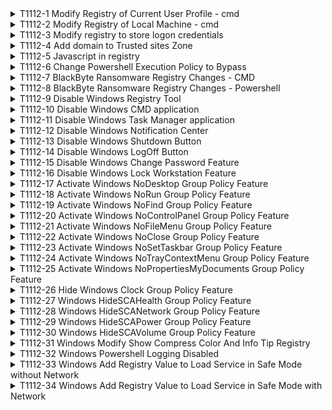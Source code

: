 <details>
<summary>T1112-1 Modify Registry of Current User Profile - cmd
</summary>
<pre>$ NA </pre>
</details>
<details>
<summary>T1112-2 Modify Registry of Local Machine - cmd
</summary>
<pre>$ NA </pre>
</details>
<details>
<summary>T1112-3 Modify registry to store logon credentials
</summary>
<pre>$ NA </pre>
</details>
<details>
<summary>T1112-4 Add domain to Trusted sites Zone
</summary>
<pre>$ NA </pre>
</details>
<details>
<summary>T1112-5 Javascript in registry
</summary>
<pre>$ NA </pre>
</details>
<details>
<summary>T1112-6 Change Powershell Execution Policy to Bypass
</summary>
<pre>$ NA </pre>
</details>
<details>
<summary>T1112-7 BlackByte Ransomware Registry Changes - CMD
</summary>
<pre>$ NA </pre>
</details>
<details>
<summary>T1112-8 BlackByte Ransomware Registry Changes - Powershell
</summary>
<pre>$ NA </pre>
</details>
<details>
<summary>T1112-9 Disable Windows Registry Tool
</summary>
<pre>$ NA </pre>
</details>
<details>
<summary>T1112-10 Disable Windows CMD application
</summary>
<pre>$ NA </pre>
</details>
<details>
<summary>T1112-11 Disable Windows Task Manager application
</summary>
<pre>$ NA </pre>
</details>
<details>
<summary>T1112-12 Disable Windows Notification Center
</summary>
<pre>$ NA </pre>
</details>
<details>
<summary>T1112-13 Disable Windows Shutdown Button
</summary>
<pre>$ NA </pre>
</details>
<details>
<summary>T1112-14 Disable Windows LogOff Button
</summary>
<pre>$ NA </pre>
</details>
<details>
<summary>T1112-15 Disable Windows Change Password Feature
</summary>
<pre>$ NA </pre>
</details>
<details>
<summary>T1112-16 Disable Windows Lock Workstation Feature
</summary>
<pre>$ NA </pre>
</details>
<details>
<summary>T1112-17 Activate Windows NoDesktop Group Policy Feature
</summary>
<pre>$ NA </pre>
</details>
<details>
<summary>T1112-18 Activate Windows NoRun Group Policy Feature
</summary>
<pre>$ NA </pre>
</details>
<details>
<summary>T1112-19 Activate Windows NoFind Group Policy Feature
</summary>
<pre>$ NA </pre>
</details>
<details>
<summary>T1112-20 Activate Windows NoControlPanel Group Policy Feature
</summary>
<pre>$ NA </pre>
</details>
<details>
<summary>T1112-21 Activate Windows NoFileMenu Group Policy Feature
</summary>
<pre>$ NA </pre>
</details>
<details>
<summary>T1112-22 Activate Windows NoClose Group Policy Feature
</summary>
<pre>$ NA </pre>
</details>
<details>
<summary>T1112-23 Activate Windows NoSetTaskbar Group Policy Feature
</summary>
<pre>$ NA </pre>
</details>
<details>
<summary>T1112-24 Activate Windows NoTrayContextMenu Group Policy Feature
</summary>
<pre>$ NA </pre>
</details>
<details>
<summary>T1112-25 Activate Windows NoPropertiesMyDocuments Group Policy Feature
</summary>
<pre>$ NA </pre>
</details>
<details>
<summary>T1112-26 Hide Windows Clock Group Policy Feature
</summary>
<pre>$ NA </pre>
</details>
<details>
<summary>T1112-27 Windows HideSCAHealth Group Policy Feature
</summary>
<pre>$ NA </pre>
</details>
<details>
<summary>T1112-28 Windows HideSCANetwork Group Policy Feature
</summary>
<pre>$ NA </pre>
</details>
<details>
<summary>T1112-29 Windows HideSCAPower Group Policy Feature
</summary>
<pre>$ NA </pre>
</details>
<details>
<summary>T1112-30 Windows HideSCAVolume Group Policy Feature
</summary>
<pre>$ NA </pre>
</details>
<details>
<summary>T1112-31 Windows Modify Show Compress Color And Info Tip Registry
</summary>
<pre>$ NA </pre>
</details>
<details>
<summary>T1112-32 Windows Powershell Logging Disabled
</summary>
<pre>$ NA </pre>
</details>
<details>
<summary>T1112-33 Windows Add Registry Value to Load Service in Safe Mode without Network
</summary>
<pre>$ NA </pre>
</details>
<details>
<summary>T1112-34 Windows Add Registry Value to Load Service in Safe Mode with Network
</summary>
<pre>$ NA </pre>
</details>
